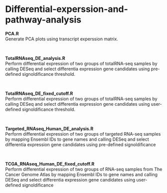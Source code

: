 # Differential-experssion-and-pathway-analysis
**PCA.R**
<br />
Generate PCA plots using transcript experssion matrix. 

<br />

**TotalRNAseq_DE_analysis.R**
<br />
Perform differential expression of two groups of totalRNA-seq samples by calling DESeq and select differentia expression gene candidates using pre-defined signoldificance threshold.

<br />

**TotalRNAseq_DE_fixed_cutoff.R**
<br />
Perform differential expression of two groups of totalRNA-seq samples by calling DESeq and select differentia expression gene candidates using user-defined signoldificance threshold. 

<br />

**Targeted_RNAseq_Human_DE_analysis.R**
<br />
Perform differential expression of two groups of targeted RNA-seq samples by mapping Ensembl IDs to gene names and calling DESeq and select differentia expression gene candidates using pre-defined signoldificance 

<br />

**TCGA_RNAseq_Human_DE_fixed_cutoff.R** 
<br />
Perform differential expression of two groups of RNA-seq samples from The Cancer Genome Atlas by mapping Ensembl IDs to gene names and calling DESeq and select differentia expression gene candidates using user-defined signoldificance 
